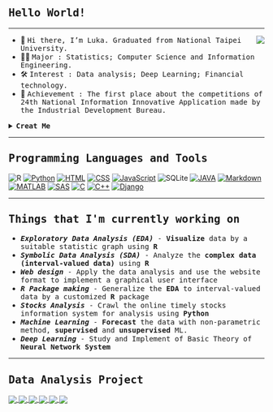 
    
## <samp>Hello World!</samp>

---
<img align="right" src="https://github-readme-stats-anuraghazra1.vercel.app/api/top-langs/?username=kiangkiangkiang&layout=compact&theme=onedark" />

- 👋 <samp>Hi there, I’m Luka. Graduated from National Taipei University.</samp>
- 👨‍💻 <samp>Major : Statistics; Computer Science and Information Engineering.</samp>
- 🛠 <samp>Interest : Data analysis; Deep Learning; Financial technology.</samp>
- 🙋 <samp>Achievement : The first place about the competitions of 24th National Information Innovative Application made by the Industrial Development Bureau.</samp>
<!--- 
kiangkiangkiang/kiangkiangkiang is a ✨ special ✨ repository because its `README.md` (this file) appears on your GitHub profile.
You can click the Preview link to take a look at your changes.
--->

<details>	
  <summary><b><samp>Creat Me</samp></b></summary>
    
```r
R6Class(
  classname = "Luka",
  public = list(
    #' @field
    Me = "list",
    
    #' @description
    initialize = function(){
      print("Passion is the genesis of genius.")
      self$Me$UserName <- "Luka Jiang"
      self$Me$Code <- c("R", "Python")
      self$Me$Country <- "Taiwan"
      self$Me$Major <- "Statistics"
      self$Me$Ambitions <- "Data Scientist"
    },
    getSkill = function(){
      return(c("Data Visualization",
               "Statistical Analysis",
               "Machine learning"))
    },
    getSocial = function(){
      return(c("Twitch",
               "Line",
               "Facebook"))
    }
  )
)
```
                           
</details>
    
---

## <samp>Programming Languages and Tools</samp>

<p>    
    <img alt="R" src="https://img.shields.io/badge/-R-276DC3?style=flat-square&logo=r&logoColor=white" />
    <a href="#"><img alt="Python"  src="https://img.shields.io/badge/python%20-%23F7DF1E.svg?logo=python&logoColor=black"></a>
    <a href="#"><img alt="HTML" src="https://img.shields.io/badge/HTML%20-%23E34F26.svg?logo=html5&logoColor=white"></a>
    <a href="#"><img alt="CSS" src="https://img.shields.io/badge/CSS%20-%231572B6.svg?logo=css3&logoColor=white"></a>
    <a href="#"><img alt="JavaScript" src="https://img.shields.io/badge/JavaScript%20-%23F7DF1E.svg?logo=javascript&logoColor=black"></a>  
    <img alt="SQLite" src="https://img.shields.io/badge/-SQL-003B57?style=flat-square&logo=sqlite&logoColor=white" />
    <a href="#"><img alt="JAVA" src="https://img.shields.io/badge/JAVA%20-%23E34F26.svg?logo=JAVA&logoColor=white"></a>
    <a href="#"><img alt="Markdown" src="https://img.shields.io/badge/Markdown-%23000000.svg?logo=markdown&logoColor=white"></a>
    <a href="#"><img alt="MATLAB"  src="https://img.shields.io/badge/MATLAB%20-%23E34F26.svg?logo=MATLAB&logoColor=white"></a>
    <a href="#"><img alt="SAS"  src="https://img.shields.io/badge/SAS%20-%231572B6.svg?logo=sas&logoColor=white"></a>
    <a href="#"><img alt="C" src="https://img.shields.io/badge/C%20-%232370ED.svg?logo=c&logoColor=white"></a>
    <a href="#"><img alt="C++" src="https://img.shields.io/badge/C++%20-%2300599C.svg?logo=c%2B%2B&logoColor=white"></a>
    <!--<a href="#"><img alt="MySQL"  src="https://img.shields.io/badge/MySQL-%23000000.svg?logo=MySQL&logoColor=white"></a>-->
    <a href="#"><img alt="Django"  src="https://img.shields.io/badge/Django%20-%23F7DF1E.svg?logo=Django&logoColor=black"></a>
</p>


---
## <samp>Things that I'm currently working on</samp>

- <samp><em><b>Exploratory Data Analysis (EDA)</b></em> - <b>Visualize</b> data by a suitable statistic graph using <b>R</b></samp>
- <samp><em><b>Symbolic Data Analysis (SDA)</b></em> - Analyze the <b>complex data (interval-valued data)</b> using <b>R</b></samp>
- <samp><em><b>Web design</b></em> - Apply the data analysis and use the website format to implement a graphical user interface</samp>
- <samp><em><b>R Package making</b></em> - Generalize the <b>EDA</b> to interval-valued data by a customized <b>R</b> package</samp>
- <samp><em><b>Stocks Analysis</b></em> - Crawl the online timely stocks information system for analysis using <b>Python</b></samp>
- <samp><em><b>Machine Learning</b></em> - <b>Forecast</b> the data with non-parametric method, <b>supervised</b> and <b>unsupervised</b> ML.</samp>
- <samp><em><b>Deep Learning</b></em> - Study and Implement of Basic Theory of <b>Neural Network System</b></samp>



---


## <samp>Data Analysis Project</samp>
  
  <a href="https://github.com/kiangkiangkiang/ggESDA">
  <img align="center" src="https://github-readme-stats.vercel.app/api/pin/?username=kiangkiangkiang&repo=ggESDA&theme=great-gatsby" />
</a>
<a href="https://github.com/kiangkiangkiang/Apartment-Recommended-system">
  <img align="center" src="https://github-readme-stats.vercel.app/api/pin/?username=kiangkiangkiang&repo=Apartment-Recommended-system&theme=great-gatsby" />
</a>
  <a href="https://github.com/kiangkiangkiang/RESEARCH">
  <img align="center" src="https://github-readme-stats.vercel.app/api/pin/?username=kiangkiangkiang&repo=RESEARCH&theme=great-gatsby" />
</a>
<a href="https://github.com/kiangkiangkiang/MATLAB_Stocks_Information_System">
  <img align="center" src="https://github-readme-stats.vercel.app/api/pin/?username=kiangkiangkiang&repo=MATLAB_Stocks_Information_System&theme=great-gatsby" />
</a>
  <a href="https://github.com/kiangkiangkiang/Statistical-Analysis-System-By-JAVA-and-MySQL">
  <img align="center" src="https://github-readme-stats.vercel.app/api/pin/?username=kiangkiangkiang&repo=Statistical-Analysis-System-By-JAVA-and-MySQL&theme=great-gatsby" />
</a>
<a href="https://github.com/kiangkiangkiang/MATLAB_Database">
  <img align="center" src="https://github-readme-stats.vercel.app/api/pin/?username=kiangkiangkiang&repo=MATLAB_Database&theme=great-gatsby" />
</a>
  



